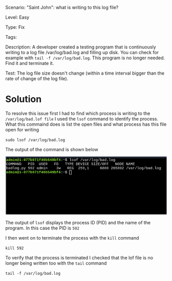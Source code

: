 Scenario: "Saint John": what is writing to this log file?

Level: Easy

Type: Fix

Tags:

Description: A developer created a testing program that is continuously writing to a log file /var/log/bad.log and filling up disk. You can check for example with `tail -f /var/log/bad.log`.
This program is no longer needed. Find it and terminate it.

Test: The log file size doesn't change (within a time interval bigger than the rate of change of the log file).

# Solution

To resolve this issue first I had to find which process is writing to the `/var/log/bad.lof file`
I used the `lsof` command to identify the process. What this commaind does is list the open files and what process has this file open for writing

`sudo lsof /var/log/bad.log`

The output of the command is shown below

![scenario1](/assets/scenario1.png)

The output of `lsof` displays the process ID (PID) and the name of the program. In this case the PID is `592`

I then went on to terminate the process with the `kill` command

`kill 592`

To verify that the process is terminated I checked that the lof file is no longer being written too with the `tail` command

`tail -f /var/log/bad.log`
